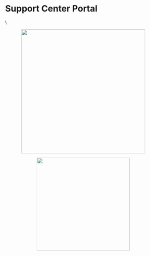 # Support Center Portal
\
<p align="center"><a href="https://angular.io" target="_blank"><img src="http://svgur.com/i/aeJ.svg" width=400"></a></p>
<p align="center"><a href="https://spring.io/projects/spring-boot" target="_blank"><img src="http://svgur.com/i/adm.svg" width="300"></a></p>

